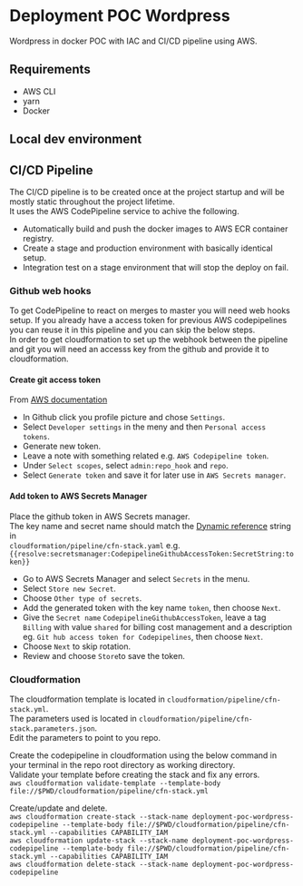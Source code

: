# Deployment POC Wordpress
Wordpress in docker POC with IAC and CI/CD pipeline using AWS.

## Requirements
* AWS CLI
* yarn
* Docker

## Local dev environment

## CI/CD Pipeline
The CI/CD pipeline is to be created once at the project startup and will be mostly static throughout the project lifetime.  
It uses the AWS CodePipeline service to achive the following.
* Automatically build and push the docker images to AWS ECR container registry.  
* Create a stage and production environment with basically identical setup.  
* Integration test on a stage environment that will stop the deploy on fail.


### Github web hooks
To get CodePipeline to react on merges to master you will need web hooks setup.
If you already have a access token for previous AWS codepipelines you can reuse it in this pipeline and you can skip the below steps.  
In order to get cloudformation to set up the webhook between the pipeline and git you will need an accesss key from the github and provide it to cloudformation.  

#### Create git access token
From [AWS documentation](https://docs.aws.amazon.com/codepipeline/latest/userguide/GitHub-create-personal-token-CLI.html)
  
* In Github click you profile picture and chose `Settings`.
* Select `Developer settings` in the meny and then `Personal access tokens`.
* Generate new token.
* Leave a note with something related e.g. `AWS Codepipeline token`.
* Under `Select scopes`, select `admin:repo_hook` and `repo`.
* Select `Generate token` and save it for later use in `AWS Secrets manager`. 

#### Add token to AWS Secrets Manager
Place the github token in AWS Secrets manager.  
The key name and secret name should match the [Dynamic reference](https://docs.aws.amazon.com/AWSCloudFormation/latest/UserGuide/dynamic-references.html) string in  
`cloudformation/pipeline/cfn-stack.yaml` e.g. `{{resolve:secretsmanager:CodepipelineGithubAccessToken:SecretString:token}}`  
* Go to AWS Secrets Manager and select `Secrets` in the menu.
* Select `Store new Secret`.
* Choose `Other type of secrets`.
* Add the generated token with the key name `token`, then choose `Next`.
* Give the `Secret name` `CodepipelineGithubAccessToken`, leave a tag `Billing` with value `shared` for billing cost management and a description eg. `Git hub access token for Codepipelines`, then choose `Next`.
* Choose `Next` to skip rotation.
* Review and choose `Store`to save the token.


### Cloudformation
The cloudformation template is located in `cloudformation/pipeline/cfn-stack.yml`.  
The parameters used is located in `cloudformation/pipeline/cfn-stack.parameters.json`.  
Edit the parameters to point to you repo.  
  
Create the codepipeline in cloudformation using the below command in your terminal in the repo root directory as working directory.  
Validate your template before creating the stack and fix any errors.  
`aws cloudformation validate-template --template-body file://$PWD/cloudformation/pipeline/cfn-stack.yml`  
  
Create/update and delete.  
`aws cloudformation create-stack --stack-name deployment-poc-wordpress-codepipeline --template-body file://$PWD/cloudformation/pipeline/cfn-stack.yml --capabilities CAPABILITY_IAM`  
`aws cloudformation update-stack --stack-name deployment-poc-wordpress-codepipeline --template-body file://$PWD/cloudformation/pipeline/cfn-stack.yml --capabilities CAPABILITY_IAM`  
`aws cloudformation delete-stack --stack-name deployment-poc-wordpress-codepipeline`  